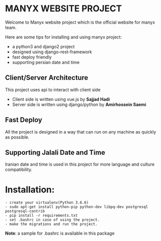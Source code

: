 # MANYX WEBSITE PROJECT
Welcome to Manyx website project which is the official
website for manyx team.

Here are some tips for installing and using manyx project:
- a python3 and django2 project
- designed using django-rest-framework 
- fast deploy friendly
- supporting persian date and time 

## Client/Server Architecture
This project uses api to interact with client side

- Client side is written using vue.js by **Sajjad Hadi**
- Server side is written using django/python by **Amirhossein Saemi**

## Fast Deploy 
All the project is designed in a way that can run on any machine as quickly as possible.

## Supporting Jalali Date and Time
Iranian date and time is used in this project for more language and culture 
compatibility.

# Installation:
    - create your virtualenv(Python 3.6.6)
    - sudo apt-get install python-pip python-dev libpq-dev postgresql postgresql-contrib
    - pip install -r requirements.txt
    - set .bashrc in case of using the project.
    - make the migrations and run the project.
   **Note**: a sample for .bashrc is available in this package
    

